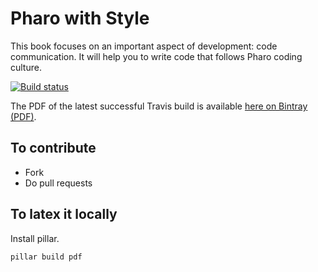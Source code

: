 # Pharo with Style
This book focuses on an important aspect of development: code communication. It will help you to write code that follows Pharo coding culture.

[![Build status][badge]][travis]

[travis]: https://travis-ci.org/SquareBracketAssociates/Booklet-PharoWithStyle
[badge]: https://travis-ci.org/SquareBracketAssociates/Booklet-PharoWithStyle.svg?branch=master

The PDF of the latest successful Travis build is available [here on Bintray (PDF)](https://bintray.com/squarebracketassociates/wip/download_file?file_path=withStyle-wip.pdf).

## To contribute

- Fork
- Do pull requests 

## To latex it locally
Install pillar.
```
pillar build pdf
```




